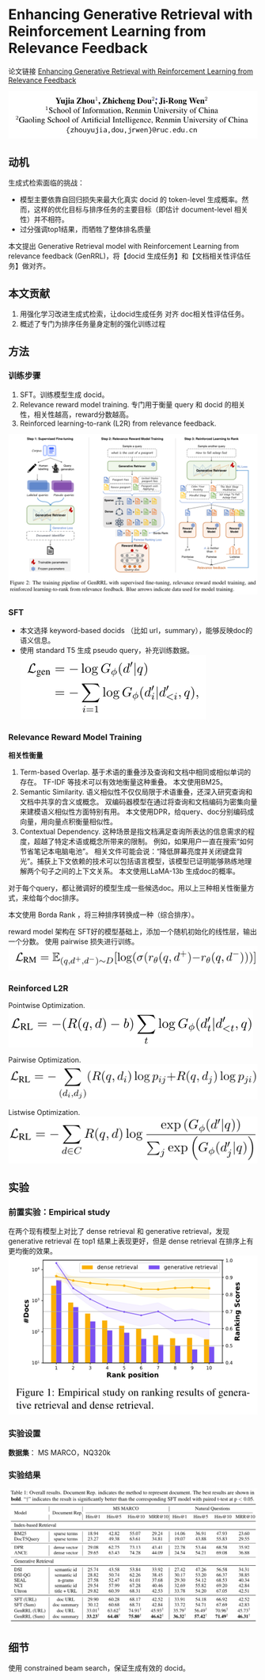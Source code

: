 # Enhancing Generative Retrieval with Reinforcement Learning from Relevance Feedback

论文链接 [Enhancing Generative Retrieval with Reinforcement Learning from Relevance Feedback](https://aclanthology.org/2023.emnlp-main.768.pdf)

![Alt text](image.png)

## 动机
生成式检索面临的挑战：
- 模型主要依靠自回归损失来最大化真实 docid 的 token-level 生成概率。然而，这样的优化目标与排序任务的主要目标（即估计 document-level 相关性）并不相符。
- 过分强调top1结果，而牺牲了整体排名质量

本文提出 Generative Retrieval model with Reinforcement Learning from relevance feedback (GenRRL)，将【docid 生成任务】和【文档相关性评估任务】做对齐。

## 本文贡献
1. 用强化学习改进生成式检索，让docid生成任务 对齐 doc相关性评估任务。
2. 概述了专门为排序任务量身定制的强化训练过程

## 方法

### 训练步骤
1. SFT。训练模型生成 docid。
2. Relevance reward model training. 专门用于衡量 query 和 docid 的相关性，相关性越高，reward分数越高。
3. Reinforced learning-to-rank (L2R) from relevance feedback.

![Alt text](image-2.png)

### SFT
- 本文选择 keyword-based docids （比如 url，summary），能够反映doc的语义信息。
- 使用 standard T5 生成 pseudo query，补充训练数据。
![Alt text](image-3.png)

### Relevance Reward Model Training
**相关性衡量**
1. Term-based Overlap. 基于术语的重叠涉及查询和文档中相同或相似单词的存在。 TF-IDF 等技术可以有效地衡量这种重叠。 本文使用BM25。
2. Semantic Similarity. 语义相似性不仅仅局限于术语重叠，还深入研究查询和文档中共享的含义或概念。 双编码器模型在通过将查询和文档编码为密集向量来建模语义相似性方面特别有用。 本文使用DPR，给query、doc分别编码成向量，用向量点积衡量相似性。
3. Contextual Dependency. 这种场景是指文档满足查询所表达的信息需求的程度，超越了特定术语或概念所带来的限制。 例如，如果用户一直在搜索“如何节省笔记本电脑电池”。 相关文件可能会说：“降低屏幕亮度并关闭键盘背光”。捕获上下文依赖的技术可以包括语言模型，该模型已证明能够熟练地理解两个句子之间的上下文关系。 本文使用LLaMA-13b 生成doc的概率。

对于每个query，都让微调好的模型生成一些候选doc。用以上三种相关性衡量方式，来给每个doc排序。

本文使用 Borda Rank ，将三种排序转换成一种（综合排序）。

reward model 架构在 SFT好的模型基础上，添加一个随机初始化的线性层，输出一个分数。
使用 pairwise 损失进行训练。
![Alt text](image-4.png)

### Reinforced L2R
Pointwise Optimization.
![Alt text](image-5.png)

Pairwise Optimization.
![Alt text](image-6.png)

Listwise Optimization.
![Alt text](image-7.png)

## 实验
### 前置实验：Empirical study
在两个现有模型上对比了 dense retrieval 和 generative retrieval，发现 generative retrieval 在 top1 结果上表现更好，但是 dense retrieval 在排序上有更均衡的效果。
![Alt text](image-1.png)

### 实验设置
**数据集**： MS MARCO，NQ320k


### 实验结果
![Alt text](image-8.png)

## 细节
使用 constrained beam search，保证生成有效的 docid。
